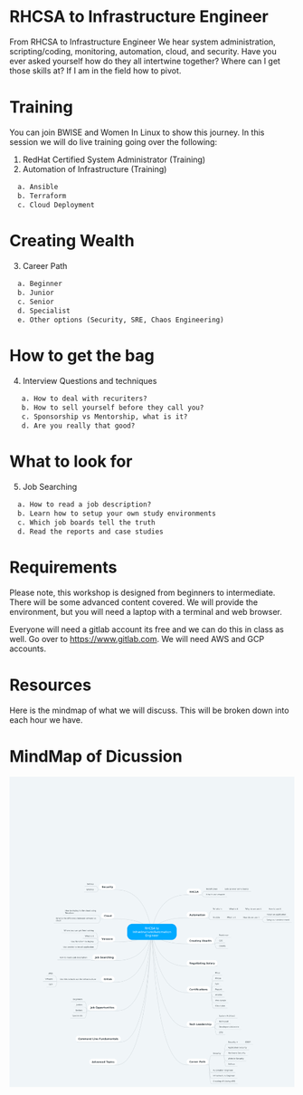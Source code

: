# RHCSA to Infrastructure Engineer


From RHCSA to Infrastructure Engineer
We hear system administration, scripting/coding, monitoring, automation, cloud, and security. Have you ever asked yourself how do they all intertwine together? Where can I get those skills at? If I am in the field how to pivot.

# Training
You can join BWISE and Women In Linux to show this journey. In this session we will do live training going over the following:
1.	RedHat Certified System Administrator (Training)
2.	Automation of Infrastructure (Training)
```
  a. Ansible
  b. Terraform
  c. Cloud Deployment
```
# Creating Wealth

3.	Career Path
```
  a. Beginner
  b. Junior
  c. Senior
  d. Specialist
  e. Other options (Security, SRE, Chaos Engineering)
```
# How to get the bag
4.	Interview Questions and techniques
```
   a. How to deal with recuriters?
   b. How to sell yourself before they call you?
   c. Sponsorship vs Mentorship, what is it?
   d. Are you really that good?
 ```

# What to look for
5.  Job Searching
```
  a. How to read a job description?
  b. Learn how to setup your own study environments
  c. Which job boards tell the truth
  d. Read the reports and case studies
```

# Requirements
Please note, this workshop is designed from beginners to intermediate. There will be some advanced content covered. We will provide the environment, but you will need a laptop with a terminal and web browser.

Everyone will need a gitlab account its free and we can do this in class as well. Go over to https://www.gitlab.com. We will need AWS and GCP accounts.

# Resources



Here is the mindmap of what we will discuss. This will be broken down into each hour we have.
# MindMap of Dicussion
![alt text](RHCSA_to_Infrastructure_Automation_Engineer.png)
